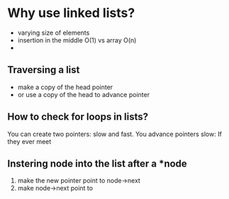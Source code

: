 # Why use linked lists?
- varying size of elements
- insertion in the middle O(1) vs array O(n)
- 

## Traversing a list

- make a copy of the head pointer
- or use a copy of the head to advance pointer


## How to check for loops in lists?

You can create two pointers: slow and fast.
You advance pointers slow: 
If they ever meet

## Instering node into the list after a *node
1. make the new pointer point to node->next
2. make node->next point to 
